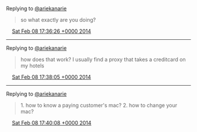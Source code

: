 Replying to [@ariekanarie](https://twitter.com/ariekanarie/status/432182966434156544)

> so what exactly are you doing?

<img src="../../media/tweet.ico" width="12" /> [Sat Feb 08 17:36:26 +0000 2014](https://twitter.com/DromerDenker/status/432206297791213568)

----

Replying to [@ariekanarie](https://twitter.com/ariekanarie/status/432206575689007105)

> how does that work? I usually find a proxy that takes a creditcard on my hotels

<img src="../../media/tweet.ico" width="12" /> [Sat Feb 08 17:38:05 +0000 2014](https://twitter.com/DromerDenker/status/432206714876993536)

----

Replying to [@ariekanarie](https://twitter.com/ariekanarie/status/432207052640108545)

> 1\. how to know a paying customer's mac? 2\. how to change your mac?

<img src="../../media/tweet.ico" width="12" /> [Sat Feb 08 17:40:08 +0000 2014](https://twitter.com/DromerDenker/status/432207229790720000)